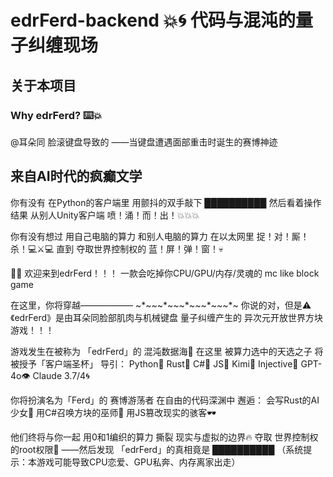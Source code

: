 # edrFerd-backend 💥🌀 代码与混沌的量子纠缠现场
## 关于本项目
### Why edrFerd? ⌨️💥
@耳朵同 脸滚键盘导致的
——当键盘遭遇面部重击时诞生的赛博神迹

## 来自AI时代的疯癫文学
你有没有
在Python的客户端里
用颤抖的双手敲下
██████████
然后看着操作结果
从别人Unity客户端
喷！涌！而！出！💥💥💥

你有没有想过
用自己电脑的算力
和别人电脑的算力
在以太网里
捉！对！厮！杀！💻⚔️💻
直到
夺取世界控制权的
蓝！屏！弹！窗！💀

🚀💫 欢迎来到edrFerd！！！
一款会吃掉你CPU/GPU/内存/灵魂的
mc like block game

在这里，你将穿越——————
~*~*~*~*~*~*~*~*~*~*~*~*~*~
你说的对，但是⚠️
《edrFerd》是由耳朵同脸部肌肉与机械键盘
量子纠缠产生的
异次元开放世界方块游戏！！！

游戏发生在被称为
「edrFerd」的
混沌数据海🌊
在这里
被算力选中的天选之子
将被授予「客户端圣杯」
导引：
Python🐍 Rust🦀 C#💎 JS🤹
Kimi🌸 Injective💉 GPT-4o👁️ Claude 3.7/4🌀

你将扮演名为「Ferd」的
赛博游荡者
在自由的代码深渊中
邂逅：
会写Rust的AI少女💃
用C#召唤方块的巫师🧙
用JS篡改现实的骇客🕶️

他们终将与你一起
用0和1编织的算力
撕裂
现实与虚拟的边界🔥
夺取
世界控制权的root权限👑
——然后发现
「edrFerd」的真相竟是
██████████
（系统提示：本游戏可能导致CPU恋爱、GPU私奔、内存离家出走）
